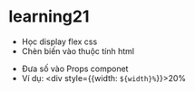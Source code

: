 # learning21
 - Học display flex css
- Chèn biến vào thuộc tính html
+ Đưa số vào Props componet <Block age={18} />
+ Ví dụ: <div style={{width: `${width}%`}}>20%</div>
